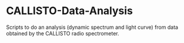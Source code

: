 # CALLISTO-Data-Analysis
Scripts to do an analysis (dynamic spectrum and light curve) from data obtained by the CALLISTO radio spectrometer. 
